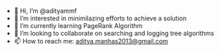 - 👋 Hi, I’m @adityammf
- 👀 I’m interested in minimilazing efforts to achieve a solution
- 🌱 I’m currently learning PageRank Algorithm
- 💞️ I’m looking to collaborate on searching and logging tree algorithms
- 📫 How to reach me: aditya.manhas2013@gmail.com

<!---
adityammf/adityammf is a ✨ special ✨ repository because its `README.md` (this file) appears on your GitHub profile.
You can click the Preview link to take a look at your changes.
--->
